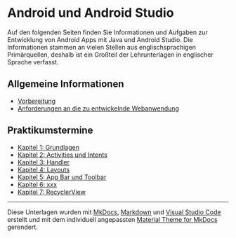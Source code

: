#  Android und Android Studio

<!-- Stand: 2019-03-18 -->

Auf den folgenden Seiten finden Sie Informationen und Aufgaben zur Entwicklung von Android Apps mit Java und Android Studio.
Die Informationen stammen an vielen Stellen aus englischsprachigen Primärquellen, deshalb ist ein Großteil der Lehrunterlagen in englischer Sprache verfasst.

## Allgemeine Informationen

* [Vorbereitung](vorbereitung.md)
* [Anforderungen an die zu entwickelnde Webanwendung](anforderungen.md)

## Praktikumstermine

* [Kapitel 1: Grundlagen](grundlagen.md) 
* [Kapitel 2: Activities und Intents](activities.md) 
* [Kapitel 3: Handler](handler.md) 
* [Kapitel 4: Layouts](index.md) 
* [Kapitel 5: App Bar und Toolbar](actionbar.md) 
* [Kapitel 6: xxx](index.md) 
* [Kapitel 7: RecyclerView](recycler_view.md) 


----
Diese Unterlagen wurden mit [MkDocs](http://mkdocs.org), [Markdown](https://en.wikipedia.org/wiki/Markdown) und [Visual Studio Code](https://code.visualstudio.com/) erstellt und mit dem individuell angepassten [Material Theme for MkDocs](https://squidfunk.github.io/mkdocs-material/) gerendert.

